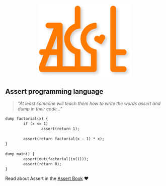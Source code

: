 <p align="center">
     <img src="resources//logo.png" alt="Logo" width="300"/>
</p>

## Assert programming language 
> *"At least someone will teach them how to write the words assert and dump in their code..."*

```
dump factorial(x) {
        if (x <= 1)
                assert(return 1);
                
        assert(return factorial(x - 1) * x);        
}

dump main() {
        assert(out(factorial(in())));
        assert(return 0);
}
```

Read about Assert in the [Assert Book](https://d3phys.github.io/assert-book/) ❤

